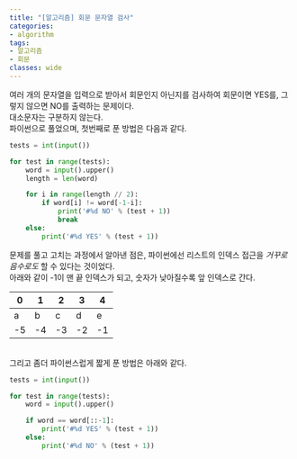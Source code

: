 ```yaml
---
title: "[알고리즘] 회문 문자열 검사"
categories:
- algorithm
tags:
- 알고리즘
- 회문
classes: wide
---
```


여러 개의 문자열을 입력으로 받아서 회문인지 아닌지를 검사하여 회문이면 YES를, 그렇지 않으면 NO를 출력하는 문제이다.
<br>대소문자는 구분하지 않는다.
<br>파이썬으로 풀었으며, 첫번째로 푼 방법은 다음과 같다.

```python
tests = int(input())

for test in range(tests):
    word = input().upper()
    length = len(word)

    for i in range(length // 2):
        if word[i] != word[-1-i]:
            print('#%d NO' % (test + 1))
            break
    else:
        print('#%d YES' % (test + 1))

```

문제를 풀고 고치는 과정에서 알아낸 점은, 파이썬에선 리스트의 인덱스 접근을 *거꾸로 음수로도* 할 수 있다는 것이었다.
<br>아래와 같이 -1이 맨 끝 인덱스가 되고, 숫자가 낮아질수록 앞 인덱스로 간다.


|0|1|2|3|4|
|--|--|--|--|--|
|a|b|c|d|e|
|-5|-4|-3|-2|-1|


<br>그리고 좀더 파이썬스럽게 짧게 푼 방법은 아래와 같다.

```python
tests = int(input())

for test in range(tests):
    word = input().upper()

    if word == word[::-1]:
        print('#%d YES' % (test + 1))
    else:
        print('#%d NO' % (test + 1))
```

